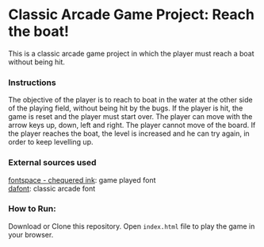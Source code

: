 # Classic Arcade Game Project: Reach the boat!
This is a classic arcade game project in which the player must reach a boat without being hit.

### Instructions

The objective of the player is to reach to boat in the water at the other side of the playing field, without being hit by the bugs.
If the player is hit, the game is reset and the player must start over.
The player can move with the arrow keys up, down, left and right.
The player cannot move of the board.
If the player reaches the boat, the level is increased and he can try again, in order to keep levelling up.

### External sources used
[fontspace - chequered ink](https://www.fontspace.com/chequered-ink/game-played): game played font   
[dafont](https://www.dafont.com/arcade-classic-pizz.font): classic arcade font

### How to Run:
Download or Clone this repository.
Open `index.html` file to play the game in your browser.

